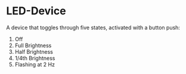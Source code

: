 # LED-Device

A device that toggles through five states, activated with a button push:

1. Off
2. Full Brightness
3. Half Brightness
4. 1/4th Brightness
5. Flashing at 2 Hz

